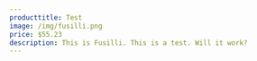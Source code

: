 ```yaml
---
producttitle: Test
image: /img/fusilli.png
price: $55.23
description: This is Fusilli. This is a test. Will it work?
---
```

